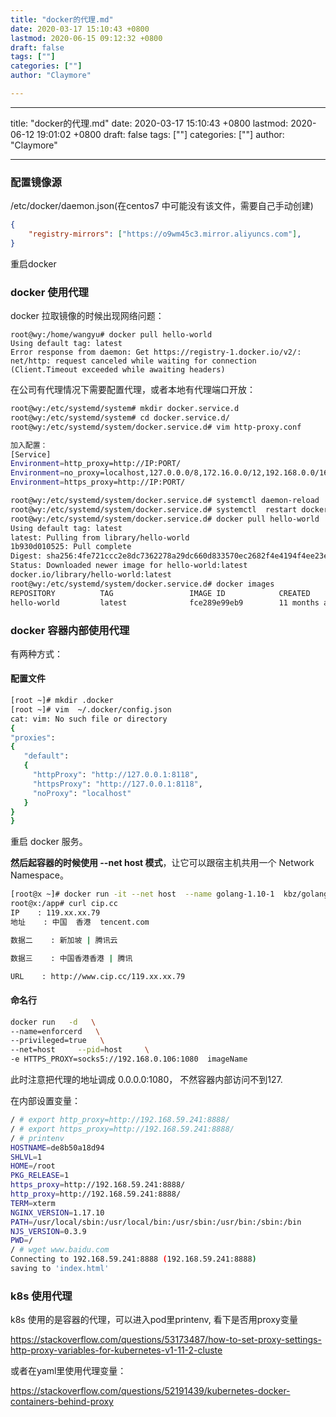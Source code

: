 ```yaml
---
title: "docker的代理.md"
date: 2020-03-17 15:10:43 +0800
lastmod: 2020-06-15 09:12:32 +0800
draft: false
tags: [""]
categories: [""]
author: "Claymore"

---
```


---
title: "docker的代理.md"
date: 2020-03-17 15:10:43 +0800
lastmod: 2020-06-12 19:01:02 +0800
draft: false
tags: [""]
categories: [""]
author: "Claymore"

---
### 配置镜像源

/etc/docker/daemon.json(在centos7 中可能没有该文件，需要自己手动创建)

```json
{
    "registry-mirrors": ["https://o9wm45c3.mirror.aliyuncs.com"],
}
```

重启docker



### docker 使用代理

docker 拉取镜像的时候出现网络问题：

```
root@wy:/home/wangyu# docker pull hello-world
Using default tag: latest
Error response from daemon: Get https://registry-1.docker.io/v2/: net/http: request canceled while waiting for connection (Client.Timeout exceeded while awaiting headers)
```

在公司有代理情况下需要配置代理，或者本地有代理端口开放：

```sh
root@wy:/etc/systemd/system# mkdir docker.service.d
root@wy:/etc/systemd/system# cd docker.service.d/
root@wy:/etc/systemd/system/docker.service.d# vim http-proxy.conf

加入配置：
[Service]
Environment=http_proxy=http://IP:PORT/
Environment=no_proxy=localhost,127.0.0.0/8,172.16.0.0/12,192.168.0.0/16
Environment=https_proxy=http://IP:PORT/

root@wy:/etc/systemd/system/docker.service.d# systemctl daemon-reload
root@wy:/etc/systemd/system/docker.service.d# systemctl  restart docker
root@wy:/etc/systemd/system/docker.service.d# docker pull hello-world
Using default tag: latest
latest: Pulling from library/hello-world
1b930d010525: Pull complete
Digest: sha256:4fe721ccc2e8dc7362278a29dc660d833570ec2682f4e4194f4ee23e415e1064
Status: Downloaded newer image for hello-world:latest
docker.io/library/hello-world:latest
root@wy:/etc/systemd/system/docker.service.d# docker images
REPOSITORY          TAG                 IMAGE ID            CREATED             SIZE
hello-world         latest              fce289e99eb9        11 months ago       1.84kB

```





### docker 容器内部使用代理

有两种方式：

#### 配置文件

```sh
[root ~]# mkdir .docker
[root ~]# vim  ~/.docker/config.json
cat: vim: No such file or directory
{
"proxies":
{
   "default":
   {
     "httpProxy": "http://127.0.0.1:8118",
     "httpsProxy": "http://127.0.0.1:8118",
     "noProxy": "localhost"
   }
}
}
```

重启 docker 服务。

**然后起容器的时候使用 --net host 模式**，让它可以跟宿主机共用一个 Network Namespace。

```sh
[root@x ~]# docker run -it --net host  --name golang-1.10-1  kbz/golang-1.10
root@x:/app# curl cip.cc
IP    : 119.xx.xx.79
地址    : 中国  香港  tencent.com

数据二    : 新加坡 | 腾讯云

数据三    : 中国香港香港 | 腾讯

URL    : http://www.cip.cc/119.xx.xx.79
```



#### 命名行

``` sh
docker run   -d   \
--name=enforcerd   \ 
--privileged=true   \
--net=host     --pid=host     \
-e HTTPS_PROXY=socks5://192.168.0.106:1080  imageName
```

此时注意把代理的地址调成 0.0.0.0:1080， 不然容器内部访问不到127.

在内部设置变量：

```sh
/ # export http_proxy=http://192.168.59.241:8888/
/ # export https_proxy=http://192.168.59.241:8888/
/ # printenv
HOSTNAME=de8b50a18d94
SHLVL=1
HOME=/root
PKG_RELEASE=1
https_proxy=http://192.168.59.241:8888/
http_proxy=http://192.168.59.241:8888/
TERM=xterm
NGINX_VERSION=1.17.10
PATH=/usr/local/sbin:/usr/local/bin:/usr/sbin:/usr/bin:/sbin:/bin
NJS_VERSION=0.3.9
PWD=/
/ # wget www.baidu.com
Connecting to 192.168.59.241:8888 (192.168.59.241:8888)
saving to 'index.html'

```





### k8s 使用代理

k8s 使用的是容器的代理，可以进入pod里printenv, 看下是否用proxy变量

https://stackoverflow.com/questions/53173487/how-to-set-proxy-settings-http-proxy-variables-for-kubernetes-v1-11-2-cluste

或者在yaml里使用代理变量：

https://stackoverflow.com/questions/52191439/kubernetes-docker-containers-behind-proxy